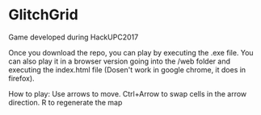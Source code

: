 # GlitchGrid
Game developed during HackUPC2017

Once you download the repo, you can play by executing the .exe file.
You can also play it in a browser version going into the /web folder and executing the index.html file (Dosen't work in google chrome, it does in firefox).

How to play:
Use arrows to move.
Ctrl+Arrow to swap cells in the arrow direction.
R to regenerate the map
